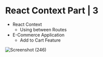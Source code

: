 # React Context Part | 3

- React Context
  - Using between Routes
- E-Commerce Application
  - Add to Cart Feature
 

![Screenshot (246)](https://github.com/udaykiran75/React-Context-CartRoute/assets/122356277/a21abba9-6747-4e6f-9c23-84192b221bda)


